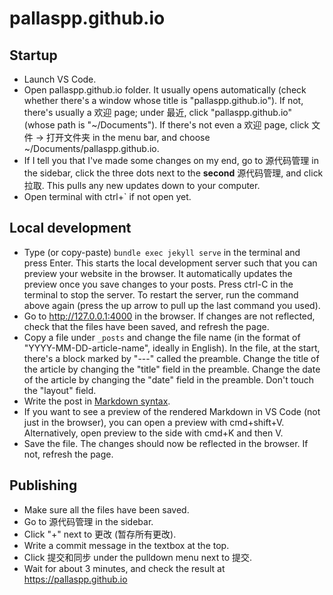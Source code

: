 # pallaspp.github.io

## Startup

- Launch VS Code.
- Open pallaspp.github.io folder. It usually opens automatically (check whether there's a window whose title is "pallaspp.github.io"). If not, there's usually a 欢迎 page; under 最近, click "pallaspp.github.io" (whose path is "~/Documents"). If there's not even a 欢迎 page, click 文件 -> 打开文件夹 in the menu bar, and choose ~/Documents/pallaspp.github.io.
- If I tell you that I've made some changes on my end, go to 源代码管理 in the sidebar, click the three dots next to the **second** 源代码管理, and click 拉取. This pulls any new updates down to your computer.
- Open terminal with ctrl+` if not open yet.

## Local development

- Type (or copy-paste) `bundle exec jekyll serve` in the terminal and press Enter. This starts the local development server such that you can preview your website in the browser. It automatically updates the preview once you save changes to your posts. Press ctrl-C in the terminal to stop the server. To restart the server, run the command above again (press the up arrow to pull up the last command you used).
- Go to http://127.0.0.1:4000 in the browser. If changes are not reflected, check that the files have been saved, and refresh the page.
- Copy a file under `_posts` and change the file name (in the format of "YYYY-MM-DD-article-name", ideally in English). In the file, at the start, there's a block marked by "---" called the preamble. Change the title of the article by changing the "title" field in the preamble. Change the date of the article by changing the "date" field in the preamble. Don't touch the "layout" field.
- Write the post in [Markdown syntax](https://docs.github.com/en/get-started/writing-on-github/getting-started-with-writing-and-formatting-on-github/basic-writing-and-formatting-syntax).
- If you want to see a preview of the rendered Markdown in VS Code (not just in the browser), you can open a preview with cmd+shift+V. Alternatively, open preview to the side with cmd+K and then V.
- Save the file. The changes should now be reflected in the browser. If not, refresh the page.

## Publishing

- Make sure all the files have been saved.
- Go to 源代码管理 in the sidebar.
- Click "+" next to 更改 (暂存所有更改).
- Write a commit message in the textbox at the top.
- Click 提交和同步 under the pulldown menu next to 提交.
- Wait for about 3 minutes, and check the result at https://pallaspp.github.io
